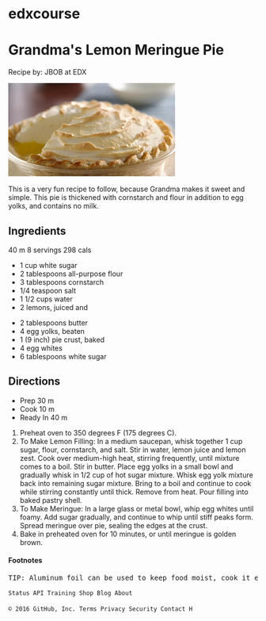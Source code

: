 # edxcourse
<html>
<head>
    <title>My Favorite Recipe</title>
    <meta http-equiv="Content-type" content="text/html; charset=utf-8">
</head>

<body>

<h1>Grandma's Lemon Meringue Pie</h1>

<section>
<div>
<p>Recipe by: JBOB at EDX</p>
    <p> <img src="lemonpie.png"></p>
   <div>
      This is a very fun recipe to follow, because Grandma makes it sweet and simple. 
      This pie is thickened with cornstarch and flour in addition to egg yolks, 
      and contains no milk.
   </div>
</div>
</section>
<section>
<h2>Ingredients</h2>
<p>40 m 8 servings 298 cals </p>
<ul>
	<li>	1 cup white sugar </li>
	<li>	2 tablespoons all-purpose flour </li>
	<li>	3 tablespoons cornstarch </li>
	<li>	1/4 teaspoon salt </li>
	<li>	1 1/2 cups water </li>
	<li>	2 lemons, juiced and </li>
</ul>
<ul>
	<li>	2 tablespoons butter </li>
	<li>	4 egg yolks, beaten </li>
	<li>	1 (9 inch) pie crust, baked </li>
	<li>	4 egg whites </li>
	<li>	6 tablespoons white sugar </li>
</ul>
</section>

<section>
<h2>Directions</h2>
<ul>
	<li>	Prep <time>30 m</time> </li>
	<li>	Cook <time>10 m</time> </li>
	<li>	Ready In <time>40 m</time> </li>
</ul>
<ol>
    <li> <span> Preheat oven to 350 degrees F (175 degrees C).</span></li>
    <li> <span> To Make Lemon Filling: In a medium saucepan, whisk together 1 cup sugar, flour, cornstarch, and salt. Stir in water, lemon juice and lemon zest. Cook over medium-high heat, stirring frequently, until mixture comes to a boil. Stir in butter. Place egg yolks in a small bowl and gradually whisk in 1/2 cup of hot sugar mixture. Whisk egg yolk mixture back into remaining sugar mixture. Bring to a boil and continue to cook while stirring constantly until thick. Remove from heat. Pour filling into baked pastry shell.</span></li>
    <li> <span> To Make Meringue: In a large glass or metal bowl, whip egg whites until foamy. Add sugar gradually, and continue to whip until stiff peaks form. Spread meringue over pie, sealing the edges at the crust.</span></li>
    <li> <span> Bake in preheated oven for 10 minutes, or until meringue is golden brown.</span></li>
</ol>
</section>

<section>
<h4>Footnotes</h4>
<pre>TIP: Aluminum foil can be used to keep food moist, cook it evenly, and make clean-up easier.
</pre>
</section>

</body>
</html>

    Status API Training Shop Blog About 

    © 2016 GitHub, Inc. Terms Privacy Security Contact H
